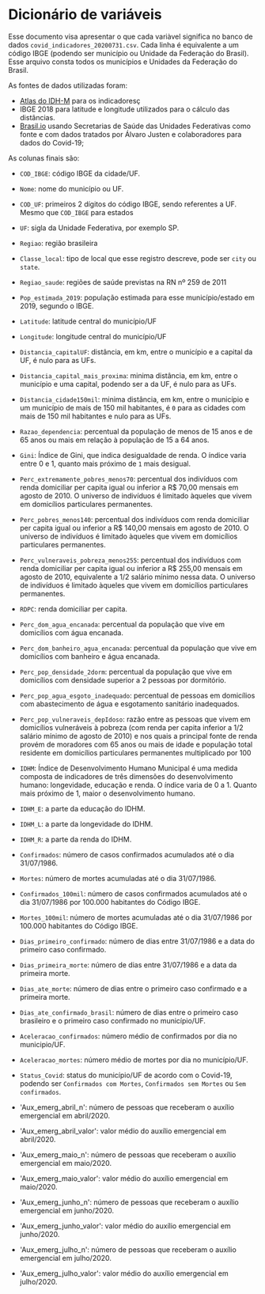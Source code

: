 # Dicionário de variáveis

Esse documento visa apresentar o que cada variàvel significa no banco de dados `covid_indicadores_20200731.csv`. Cada linha é equivalente a um código IBGE (podendo ser município ou Unidade da Federação do Brasil). Esse arquivo consta todos os municípios e Unidades da Federação do Brasil.

As fontes de dados utilizadas foram:
- [Atlas do IDH-M](http://atlasbrasil.org.br/2013/) para os indicadoresç
- IBGE 2018 para latitude e longitude utilizados para o cálculo das distâncias.
- [Brasil.io](https://brasil.io/home/) usando Secretarias de Saúde das Unidades Federativas como fonte e com dados tratados por Álvaro Justen
e colaboradores para dados do Covid-19;

As colunas finais são:
- `COD_IBGE`: código IBGE da cidade/UF.
- `Nome`: nome do município ou UF.
- `COD_UF`: primeiros 2 dígitos do código IBGE, sendo referentes a UF. Mesmo que `COD_IBGE` para estados 
- `UF`: sigla da Unidade Federativa, por exemplo SP.
- `Regiao`: região brasileira
- `Classe_local`: tipo de local que esse registro descreve, pode ser `city` ou
  `state`.
- `Regiao_saude`: regiões de saúde previstas na RN nº 259 de 2011
- `Pop_estimada_2019`: população estimada para esse município/estado em
  2019, segundo o IBGE.
- `Latitude`: latitude central do município/UF
- `Longitude`: longitude central do município/UF
- `Distancia_capitalUF`: distância, em km, entre o município e a capital da UF, é nulo para as UFs.
- `Distancia_capital_mais_proxima`: minima distância, em km, entre o município e uma capital, podendo ser a da UF, é nulo para as UFs.
- `Distancia_cidade150mil`: minima distância, em km, entre o município e um município de mais de 150 mil habitantes, é `0` para as cidades com mais de 150 mil habitantes e nulo para as UFs.
- `Razao_dependencia`: percentual da população de menos de 15 anos e de 65 anos ou mais em relação à população de 15 a 64 anos.
- `Gini`: Índice de Gini, que indica desigualdade de renda. O índice varia entre 0 e 1, quanto mais próximo de `1` mais desigual.
- `Perc_extremamente_pobres_menos70`: percentual dos indivíduos com renda domiciliar per capita igual ou inferior a R$ 70,00 mensais em agosto de 2010. O universo de indivíduos é limitado àqueles que vivem em domicílios particulares permanentes.
- `Perc_pobres_menos140`: percentual dos indivíduos com renda domiciliar per capita igual ou inferior a R$ 140,00 mensais em agosto de 2010. O universo de indivíduos é limitado àqueles que vivem em domicílios particulares permanentes.
- `Perc_vulneraveis_pobreza_menos255`: percentual dos indivíduos com renda domiciliar per capita igual ou inferior a R$ 255,00 mensais em agosto de 2010, equivalente a 1/2 salário mínimo nessa data. O universo de indivíduos é limitado àqueles que vivem em domicílios particulares permanentes.
- `RDPC`: renda domiciliar per capita.
- `Perc_dom_agua_encanada`: percentual da população que vive em domicílios com água encanada.
- `Perc_dom_banheiro_agua_encanada`: percentual da população que vive em domicílios com banheiro e água encanada.
- `Perc_pop_densidade_2dorm`: percentual da população que vive em domicílios com densidade superior a 2 pessoas por dormitório.
- `Perc_pop_agua_esgoto_inadequado`: percentual de pessoas em domicílios com abastecimento de água e esgotamento sanitário inadequados.
- `Perc_pop_vulneraveis_depIdoso`: razão entre as pessoas que vivem em domicílios vulneráveis à pobreza (com renda per capita inferior a 1/2 salário mínimo de agosto de 2010) e nos quais a principal fonte de renda provém de moradores com 65 anos ou mais de idade e população total residente em domicílios particulares permanentes multiplicado por 100
- `IDHM`: Índice de Desenvolvimento Humano Municipal é uma medida composta de indicadores de três dimensões do desenvolvimento humano: longevidade, educação e renda. O índice varia de 0 a 1. Quanto mais próximo de 1, maior o desenvolvimento humano.
- `IDHM_E`: a parte da educação do IDHM.
- `IDHM_L`: a parte da longevidade do IDHM.
- `IDHM_R`: a parte da renda do IDHM.

- `Confirmados`: número de casos confirmados acumulados até o dia 31/07/1986.
- `Mortes`: número de mortes acumuladas até o dia 31/07/1986.
- `Confirmados_100mil`: número de casos confirmados acumulados até o dia 31/07/1986 por 100.000 habitantes do Código IBGE.
- `Mortes_100mil`: número de mortes acumuladas até o dia 31/07/1986 por 100.000 habitantes do Código IBGE.
- `Dias_primeiro_confirmado`: número de dias entre 31/07/1986 e a data do primeiro caso confirmado.
- `Dias_primeira_morte`: número de dias entre 31/07/1986 e a data da primeira morte.
- `Dias_ate_morte`: número de dias entre o primeiro caso confirmado e a primeira morte.
- `Dias_ate_confirmado_brasil`: número de dias entre o primeiro caso brasileiro e o primeiro caso confirmado no município/UF.
- `Aceleracao_confirmados`: número médio de confirmados por dia no municipio/UF.
- `Aceleracao_mortes`: número médio de mortes por dia no município/UF.
- `Status_Covid`: status do município/UF de acordo com o Covid-19, podendo ser `Confirmados com Mortes`, `Confirmados sem Mortes` ou `Sem confirmados`.
- 'Aux_emerg_abril_n': número de pessoas que receberam o auxílio emergencial em abril/2020.
- 'Aux_emerg_abril_valor': valor médio do auxílio emergencial em abril/2020.
- 'Aux_emerg_maio_n': número de pessoas que receberam o auxílio emergencial em maio/2020.
- 'Aux_emerg_maio_valor': valor médio do auxílio emergencial em maio/2020.
- 'Aux_emerg_junho_n': número de pessoas que receberam o auxílio emergencial em junho/2020.
- 'Aux_emerg_junho_valor': valor médio do auxílio emergencial em junho/2020.
- 'Aux_emerg_julho_n': número de pessoas que receberam o auxílio emergencial em julho/2020.
- 'Aux_emerg_julho_valor': valor médio do auxílio emergencial em julho/2020.
